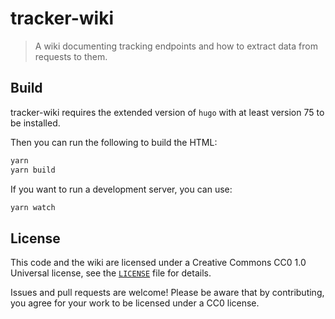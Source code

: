 # tracker-wiki

> A wiki documenting tracking endpoints and how to extract data from requests to them.

<!-- TODO: A longer introduction to the module. -->

## Build

tracker-wiki requires the extended version of `hugo` with at least version 75 to be installed.

Then you can run the following to build the HTML:

```sh
yarn
yarn build
```

If you want to run a development server, you can use:

```sh
yarn watch
```

## License

This code and the wiki are licensed under a Creative Commons CC0 1.0 Universal license, see the [`LICENSE`](LICENSE) file for details.

Issues and pull requests are welcome! Please be aware that by contributing, you agree for your work to be licensed under a CC0 license.
